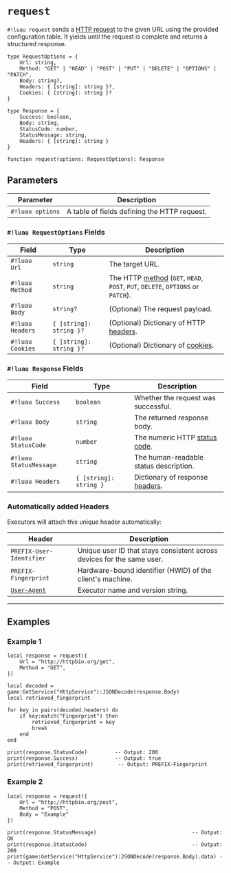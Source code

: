 # `request`

`#!luau request` sends a [HTTP request](https://en.wikipedia.org/wiki/HTTP) to the given URL using the provided configuration table. It yields until the request is complete and returns a structured response.

<!-- https://developer.mozilla.org/en-US/docs/Web/HTTP/Reference/Methods -->

```luau
type RequestOptions = {
    Url: string,
    Method: "GET" | "HEAD" | "POST" | "PUT" | "DELETE" | "OPTIONS" | "PATCH",
    Body: string?,
    Headers: { [string]: string }?,
    Cookies: { [string]: string }?
}

type Response = {
    Success: boolean,
    Body: string,
    StatusCode: number,
    StatusMessage: string,
    Headers: { [string]: string }
}

function request(options: RequestOptions): Response
```

## Parameters

| Parameter         | Description                                 |
|-------------------|---------------------------------------------|
| `#!luau options`   | A table of fields defining the HTTP request. |

### `#!luau RequestOptions` Fields

| Field         | Type         | Description                                                |
|---------------|--------------|------------------------------------------------------------|
| `#!luau Url`     | `string`     | The target URL.                                             |
| `#!luau Method`  | `string`     | The HTTP [method](https://developer.mozilla.org/en-US/docs/Web/HTTP/Reference/Methods) (`GET`, `HEAD`, `POST`, `PUT`, `DELETE`, `OPTIONS` or `PATCH`).         |
| `#!luau Body`    | `string?`    | (Optional) The request payload.                             |
| `#!luau Headers` | `{ [string]: string }?`     | (Optional) Dictionary of HTTP [headers](https://developer.mozilla.org/en-US/docs/Web/HTTP/Reference/Headers).                      |
| `#!luau Cookies` | `{ [string]: string }?`     | (Optional) Dictionary of [cookies](https://developer.mozilla.org/en-US/docs/Web/HTTP/Reference/Headers/Cookie).                           |

### `#!luau Response` Fields

| Field              | Type       | Description                              |
|--------------------|------------|------------------------------------------|
| `#!luau Success`       | `boolean`          | Whether the request was successful.                                                        |
| `#!luau Body`          | `string`           | The returned response body.                                                                |
| `#!luau StatusCode`    | `number`           | The numeric HTTP [status code](https://developer.mozilla.org/en-US/docs/Web/HTTP/Reference/Status).   |
| `#!luau StatusMessage` | `string`           | The human-readable status description.                                                     |
| `#!luau Headers`       | `{ [string]: string }`    | Dictionary of response [headers](https://developer.mozilla.org/en-US/docs/Web/HTTP/Reference/Headers).|

### Automatically added Headers

Executors will attach this unique header automatically:

<!-- recommendation: standardise headers to be X-User-Identifier and X-Fingerprint -->
<!-- the 'X' prefix is standard for custom HTTP headers, as defined in RFC822 (https://datatracker.ietf.org/doc/html/rfc822) -->

| Header                     | Description                                                                 |
|----------------------------|-----------------------------------------------------------------------------|
| `PREFIX-User-Identifier`   | Unique user ID that stays consistent across devices for the same user.     |
| `PREFIX-Fingerprint`       | Hardware-bound identifier (HWID) of the client's machine.                           |
| [`User-Agent`](https://en.wikipedia.org/wiki/User-Agent_header)           | Executor name and version string.                                          |

---

## Examples

### Example 1

```luau title="Basic GET request with fingerprint lookup" linenums="1"
local response = request({
    Url = "http://httpbin.org/get",
    Method = "GET",
})

local decoded = game:GetService("HttpService"):JSONDecode(response.Body)
local retrieved_fingerprint

for key in pairs(decoded.headers) do
    if key:match("Fingerprint") then
        retrieved_fingerprint = key
        break
    end
end

print(response.StatusCode)         -- Output: 200
print(response.Success)            -- Output: true
print(retrieved_fingerprint)        -- Output: PREFIX-Fingerprint
```

### Example 2

```luau title="Basic POST request with payload" linenums="1"
local response = request({
    Url = "http://httpbin.org/post",
    Method = "POST",
    Body = "Example"
})

print(response.StatusMessage)                               -- Output: OK
print(response.StatusCode)                                  -- Output: 200
print(game:GetService("HttpService"):JSONDecode(response.Body).data) -- Output: Example
```
